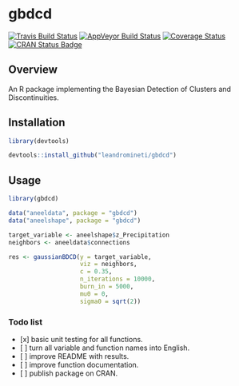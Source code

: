 
gbdcd
=====

[![Travis Build Status](https://travis-ci.org/leandromineti/gbdcd.svg?branch=master)](https://travis-ci.org/leandromineti/gbdcd) [![AppVeyor Build Status](https://ci.appveyor.com/api/projects/status/7cv1gidywu5sxila?svg=true)](https://ci.appveyor.com/project/leandromineti/gbdcd) [![Coverage Status](https://codecov.io/gh/leandromineti/gbdcd/branch/master/graph/badge.svg)](https://codecov.io/gh/leandromineti/gbdcd) [![CRAN Status Badge](http://www.r-pkg.org/badges/version/gbdcd)](https://cran.r-project.org/package=gbdcd)

Overview
--------

An R package implementing the Bayesian Detection of Clusters and Discontinuities.

Installation
------------

``` r
library(devtools)

devtools::install_github("leandromineti/gbdcd")
```

Usage
-----

``` r
library(gbdcd)

data("aneeldata", package = "gbdcd")
data("aneelshape", package = "gbdcd")

target_variable <- aneelshape$z_Precipitation
neighbors <- aneeldata$connections

res <- gaussianBDCD(y = target_variable, 
                    viz = neighbors, 
                    c = 0.35, 
                    n_iterations = 10000, 
                    burn_in = 5000, 
                    mu0 = 0, 
                    sigma0 = sqrt(2))
```

### Todo list

-   \[x\] basic unit testing for all functions.
-   \[ \] turn all variable and function names into English.
-   \[ \] improve README with results.
-   \[ \] improve function documentation.
-   \[ \] publish package on CRAN.

